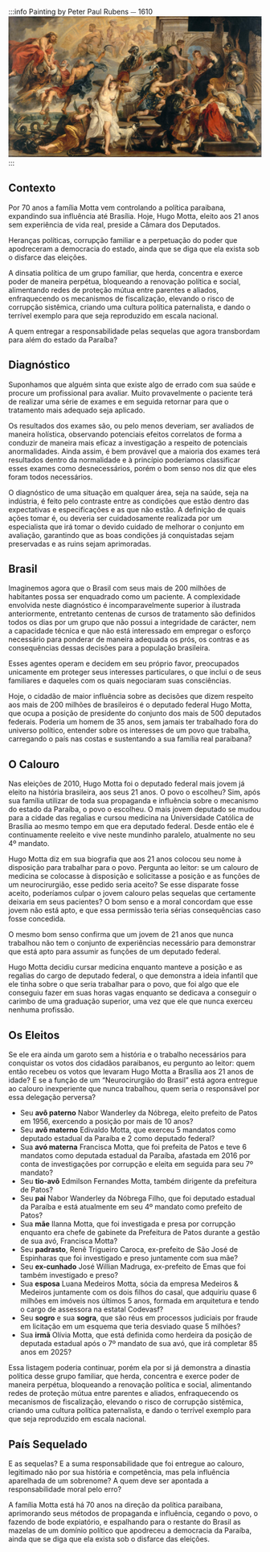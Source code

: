 <!-- ---
title: 'Sete Décadas de Controle: O Poder Hereditário na Paraíba'
date: 2025-04-27
author: Thiago Oliveira
gravatar: e0696456a74ae33a0d5cc8961ee7c122b29fc317a4de601d2e34afcec822523d
twitter: '@yackomus'
--- -->

:::info Painting by Peter Paul Rubens ⏤ 1610
![Peter Paul Rubens](/../public/Peter_Paul_Rubens.jpg)
:::

## Contexto

Por 70 anos a família Motta vem controlando a política paraibana, expandindo sua influência até Brasília.
Hoje, Hugo Motta, eleito aos 21 anos sem experiência de vida real, preside a Câmara dos Deputados.

Heranças políticas, corrupção familiar e a perpetuação do poder que apodreceram a democracia do estado, ainda que se diga que ela exista sob o disfarce das eleições.

A dinsatia política de um grupo familiar, que herda, concentra e exerce poder de maneira perpétua, bloqueando a renovação política e social, alimentando redes de proteção mútua entre parentes e aliados, enfraquecendo os mecanismos de fiscalização, elevando o risco de corrupção sistêmica, criando uma cultura política paternalista, e dando o terrível exemplo para que seja reproduzido em escala nacional.

A quem entregar a responsabilidade pelas sequelas que agora transbordam para além do estado da Paraíba?

## Diagnóstico

Suponhamos que alguém sinta que existe algo de errado com sua saúde e procure um profissional para avaliar. Muito provavelmente o paciente terá de realizar uma série de exames e em seguida retornar para que o tratamento mais adequado seja aplicado.

Os resultados dos exames são, ou pelo menos deveriam, ser avaliados de maneira holística, observando potenciais efeitos correlatos de forma a conduzir de maneira mais eficaz a investigação a respeito de potenciais anormalidades. Ainda assim, é bem provável que a maioria dos exames terá resultados dentro da normalidade e à princípio poderíamos classificar esses exames como desnecessários, porém o bom senso nos diz que eles foram todos necessários.

O diagnóstico de uma situação em qualquer área, seja na saúde, seja na indústria, é feito pelo contraste entre as condições que estão dentro das expectativas e especificações e as que não estão. A definição de quais ações tomar é, ou deveria ser cuidadosamente realizada por um especialista que irá tomar o devido cuidado de melhorar o conjunto em avaliação, garantindo que as boas condições já conquistadas sejam preservadas e as ruins sejam aprimoradas.

## Brasil

Imaginemos agora que o Brasil com seus mais de 200 milhões de habitantes possa ser enquadrado como um paciente. A complexidade envolvida neste diagnóstico é incomparavelmente superior à ilustrada anteriormente, entretanto centenas de cursos de tratamento são definidos todos os dias por um grupo que não possui a integridade de carácter, nem a capacidade técnica e que não está interessado em empregar o esforço necessário para ponderar de maneira adequada os prós, os contras e as consequências dessas decisões para a população brasileira.

Esses agentes operam e decidem em seu próprio favor, preocupados unicamente em proteger seus interesses particulares, o que inclui o de seus familiares e daqueles com os quais negociaram suas consciências.

Hoje, o cidadão de maior influência sobre as decisões que dizem respeito aos mais de 200 milhões de brasileiros é o deputado federal Hugo Motta, que ocupa a posição de presidente do conjunto dos mais de 500 deputados federais. Poderia um homem de 35 anos, sem jamais ter trabalhado fora do universo político, entender sobre os interesses de um povo que trabalha, carregando o país nas costas e sustentando a sua família real paraibana?

## O Calouro

Nas eleições de 2010, Hugo Motta foi o deputado federal mais jovem já eleito na história brasileira, aos seus 21 anos. O povo o escolheu? Sim, após sua família utilizar de toda sua propaganda e influência sobre o mecanismo do estado da Paraíba, o povo o escolheu. O mais jovem deputado se mudou para a cidade das regalias e cursou medicina na Universidade Católica de Brasília ao mesmo tempo em que era deputado federal. Desde então ele é continuamente reeleito e vive neste mundinho paralelo, atualmente no seu 4º mandato.

Hugo Motta diz em sua biografia que aos 21 anos colocou seu nome à disposição para trabalhar para o povo. Pergunta ao leitor: se um calouro de medicina se colocasse à disposição e solicitasse a posição e as funções de um neurocirurgião, esse pedido seria aceito? Se esse disparate fosse aceito, poderíamos culpar o jovem calouro pelas sequelas que certamente deixaria em seus pacientes? O bom senso e a moral concordam que esse jovem não está apto, e que essa permissão teria sérias consequências caso fosse concedida.

O mesmo bom senso confirma que um jovem de 21 anos que nunca trabalhou não tem o conjunto de experiências necessário para demonstrar que está apto para assumir as funções de um deputado federal.

Hugo Motta decidiu cursar medicina enquanto manteve a posição e as regalias do cargo de deputado federal, o que demonstra a ideia infantil que ele tinha sobre o que seria trabalhar para o povo, que foi algo que ele conseguiu fazer em suas horas vagas enquanto se dedicava a conseguir o carimbo de uma graduação superior, uma vez que ele que nunca exerceu nenhuma profissão.

## Os Eleitos

Se ele era ainda um garoto sem a história e o trabalho necessários para conquistar os votos dos cidadãos paraibanos, eu pergunto ao leitor: quem então recebeu os votos que levaram Hugo Motta a Brasília aos 21 anos de idade? E se a função de um “Neurocirurgião do Brasil” está agora entregue ao calouro inexperiente que nunca trabalhou, quem seria o responsável por essa delegação perversa?

- Seu **avô paterno** Nabor Wanderley da Nóbrega, eleito prefeito de Patos em 1956, exercendo a posição por mais de 10 anos?
- Seu **avô materno** Edivaldo Motta, que exerceu 5 mandatos como deputado estadual da Paraíba e 2 como deputado federal?
- Sua **avó materna** Francisca Motta, que foi prefeita de Patos e teve 6 mandatos como deputada estadual da Paraíba, afastada em 2016 por conta de investigações por corrupção e eleita em seguida para seu 7º mandato?
- Seu **tio-avô** Edmilson Fernandes Motta, também dirigente da prefeitura de Patos?
- Seu **pai** Nabor Wanderley da Nóbrega Filho, que foi deputado estadual da Paraíba e está atualmente em seu 4º mandato como prefeito de Patos?
- Sua **mãe** Ilanna Motta, que foi investigada e presa por corrupção enquanto era chefe de gabinete da Prefeitura de Patos durante a gestão de sua avó, Francisca Motta?
- Seu **padrasto**, Renê Trigueiro Caroca, ex-prefeito de São José de Espinharas que foi investigado e preso juntamente com sua mãe?
- Seu **ex-cunhado** José Willian Madruga, ex-prefeito de Emas que foi também investigado e preso?
- Sua **esposa** Luana Medeiros Motta, sócia da empresa Medeiros & Medeiros juntamente com os dois filhos do casal, que adquiriu quase 6 milhões em imóveis nos últimos 5 anos, formada em arquitetura e tendo o cargo de assessora na estatal Codevasf?
- Seu **sogro** e sua **sogra**, que são réus em processos judiciais por fraude em licitação em um esquema que teria desviado quase 5 milhões?
- Sua **irmã** Olívia Motta, que está definida como herdeira da posição de deputada estadual após o 7º mandato de sua avó, que irá completar 85 anos em 2025?

Essa listagem poderia continuar, porém ela por si já demonstra a dinastia política desse grupo familiar, que herda, concentra e exerce poder de maneira perpétua, bloqueando a renovação política e social, alimentando redes de proteção mútua entre parentes e aliados, enfraquecendo os mecanismos de fiscalização, elevando o risco de corrupção sistêmica, criando uma cultura política paternalista, e dando o terrível exemplo para que seja reproduzido em escala nacional.

## País Sequelado

E as sequelas? E a suma responsabilidade que foi entregue ao calouro, legitimado não por sua história e competência, mas pela influência aparelhada de um sobrenome? A quem deve ser apontada a responsabilidade moral pelo erro?

A família Motta está há 70 anos na direção da política paraibana, aprimorando seus métodos de propaganda e influência, cegando o povo, o fazendo de bode expiatório, e espalhando para o restante do Brasil as mazelas de um domínio político que apodreceu a democracia da Paraíba, ainda que se diga que ela exista sob o disfarce das eleições.